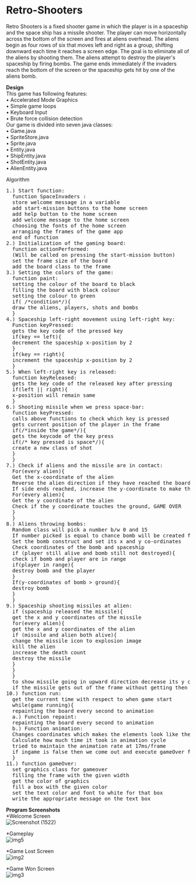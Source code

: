 # Retro-Shooters
Retro Shooters is a fixed shooter game in which the player is in a spaceship and the space ship has a missile shooter. The player can move horizontally across the bottom of the screen and fires at aliens overhead. The aliens begin as four rows of six that moves left and right as a group, shifting downward each time it reaches a screen edge. The goal is to eliminate all of the aliens by shooting them. The aliens attempt to destroy the player's spaceship by firing bombs. The game ends immediately if the invaders reach the bottom of the screen or the spaceship gets hit by one of the aliens bomb.

<b>Design</b><br>
This game has following features:<br>
• Accelerated Mode Graphics<br>
• Simple game loops<br>
• Keyboard Input<br>
• Brute force collision detection<br>
Our game is divided into seven java classes:<br>
• Game.java<br>
• SpriteStore.java<br>
• Sprite.java<br>
• Entity.java<br>
• ShipEntity.java<br>
• ShotEntity.java<br>
• AlienEntity.java<br>

Algorithm
<pre>
1.) Start function:
  function SpaceInvaders :
  store welcome message in a variable
  add start-mission buttons to the home screen
  add help button to the home screen
  add welcome message to the home screen
  choosing the fonts of the home screen
  arranging the frames of the game app
  end of function
2.) Initialization of the gaming board:
  function actionPerformed:
  (Will be called on pressing the start-mission button)
  set the frame size of the board
  add the board class to the frame
3.) Setting the colors of the game:
  function paint:
  setting the colour of the board to black
  filling the board with black colour
  setting the colour to green
  if( /*condition*/){
  draw the aliens, players, shots and bombs
  }
4.) Spaceship left-right movement using left-right key:
  Function keyPressed:
  gets the key code of the pressed key
  if(key == left){
  decrement the spaceship x-position by 2
  }
  if(key == right){
  increment the spaceship x-position by 2
  }
5.) When left-right key is released:
  function keyReleased:
  gets the key code of the released key after pressing
  if(left || right){
  x-position will remain same
  }
6.) Shooting missile when we press space-bar:
  function keyPressed:
  calls above functions to check which key is pressed
  gets current position of the player in the frame
  if(/*inside the game*/){
  gets the keycode of the key press
  if(/* key pressed is space*/){
  create a new class of shot
  }
  }
7.) Check if aliens and the missile are in contact:
  For(every alien){
  Get the x-coordinate of the alien
  Reverse the alien direction if they have reached the board side ends
  If side ends reached, increase the y-coordinate to make them closer to ground
  For(every alien){
  Get the y coordinate of the alien
  Check if the y coordinate touches the ground, GAME OVER
  }
  }
8.) Aliens throwing bombs:
  Random class will pick a number b/w 0 and 15
  If number picked is equal to chance bomb will be created for the alien, if it hasn’t been destroyed yet
  Set the bomb construct and set its x and y co-ordinates
  Check coordinates of the bomb and spaceship
  if (player still alive and bomb still not destroyed){
  check if bomb and player are in range
  if(player in range){
  destroy bomb and the player
  }
  If(y-coordinates of bomb > ground){
  destroy bomb
  }
  }
9.) Spaceship shooting missiles at alien:
  if (spaceship released the missile){
  get the x and y coordinates of the missile
  for(every alien){
  get the x and y coordinates of the alien
  if (missile and alien both alive){
  change the missile icon to explosion image
  kill the alien
  increase the death count
  destroy the missile
  }
  }
  }
  to show missile going in upward direction decrease its y coordinate after every interval
  if the missile gets out of the frame without getting then destroy the missile
10.) function run:
  get the current time with respect to when game start
  while(game running){
  repainting the board every second to animation
  a.) Function repaint:
  repainting the board every second to animation
  b.) Function animation:
  Changes coordinates which makes the elements look like they are moving
  Calculate how much time it took in animation cycle
  tried to maintain the animation rate at 17ms/frame
  if ingame is false then we come out and execute gameOver function
  }
11.) function gameOver:
  set graphics class for gameover
  filling the frame with the given width
  get the color of graphics
  fill a box with the given color
  set the text color and font to white for that box
  write the appropriate message on the text box
</pre>
<b>Program Screenshots</b><br>
*Welcome Screen<br>
![Screenshot (1522)](https://user-images.githubusercontent.com/64474195/120179647-7b6aa880-c228-11eb-83ea-ed9dcaec29b9.png)

*Gameplay<br>
![img5](https://user-images.githubusercontent.com/64474195/120180112-0350b280-c229-11eb-9061-06f33e142cbc.jpg)

*Game Lost Screen<br>
![img2](https://user-images.githubusercontent.com/64474195/120179633-79084e80-c228-11eb-82f7-ea5d10c3db2e.jpg)

*Game Won Screen<br>
![img3](https://user-images.githubusercontent.com/64474195/120179644-7ad21200-c228-11eb-8915-2582666d7c2a.jpg)

